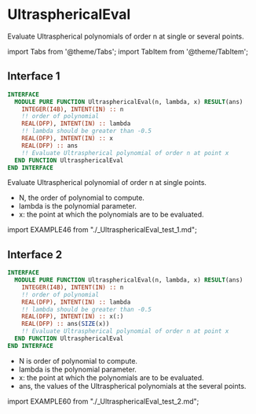 # UltrasphericalEval

Evaluate Ultraspherical polynomials of order n at single or several points.

import Tabs from '@theme/Tabs';
import TabItem from '@theme/TabItem';

## Interface 1

<Tabs>
<TabItem value="interface" label="܀ Interface" default>

```fortran
INTERFACE
  MODULE PURE FUNCTION UltrasphericalEval(n, lambda, x) RESULT(ans)
    INTEGER(I4B), INTENT(IN) :: n
    !! order of polynomial
    REAL(DFP), INTENT(IN) :: lambda
    !! lambda should be greater than -0.5
    REAL(DFP), INTENT(IN) :: x
    REAL(DFP) :: ans
    !! Evaluate Ultraspherical polynomial of order n at point x
  END FUNCTION UltrasphericalEval
END INTERFACE
```

Evaluate Ultraspherical polynomial of order n at single points.

- N, the order of polynomial to compute.
- lambda is the polynomial parameter.
- x: the point at which the polynomials are to be evaluated.

</TabItem>

<TabItem value="example" label="️܀ See example">

import EXAMPLE46 from "./_UltrasphericalEval_test_1.md";

<EXAMPLE46 />

</TabItem>

<TabItem value="close" label="↢ ">

</TabItem>
</Tabs>

## Interface 2

<Tabs>
<TabItem value="interface" label="܀ Interface" default>

```fortran
INTERFACE
  MODULE PURE FUNCTION UltrasphericalEval(n, lambda, x) RESULT(ans)
    INTEGER(I4B), INTENT(IN) :: n
    !! order of polynomial
    REAL(DFP), INTENT(IN) :: lambda
    !! lambda should be greater than -0.5
    REAL(DFP), INTENT(IN) :: x(:)
    REAL(DFP) :: ans(SIZE(x))
    !! Evaluate Ultraspherical polynomial of order n at point x
  END FUNCTION UltrasphericalEval
END INTERFACE
```

- N is  order of polynomial to compute.
- lambda is the polynomial parameter.
- x: the point at which the polynomials are to be evaluated.
- ans, the values of the Ultraspherical polynomials at the several points.

</TabItem>

<TabItem value="example" label="️܀ See example">

import EXAMPLE60 from "./_UltrasphericalEval_test_2.md";

<EXAMPLE60 />

</TabItem>

<TabItem value="close" label="↢ ">

</TabItem>
</Tabs>
